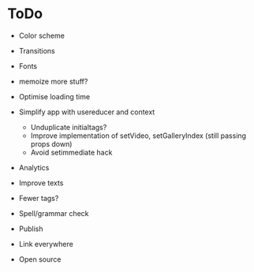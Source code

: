 # ToDo

- Color scheme
- Transitions
- Fonts
- memoize more stuff?
- Optimise loading time
- Simplify app with usereducer and context
  - Unduplicate initialtags?
  - Improve implementation of setVideo, setGalleryIndex (still passing props down)
  - Avoid setimmediate hack
- Analytics
- Improve texts
- Fewer tags?
- Spell/grammar check

- Publish
- Link everywhere
- Open source
